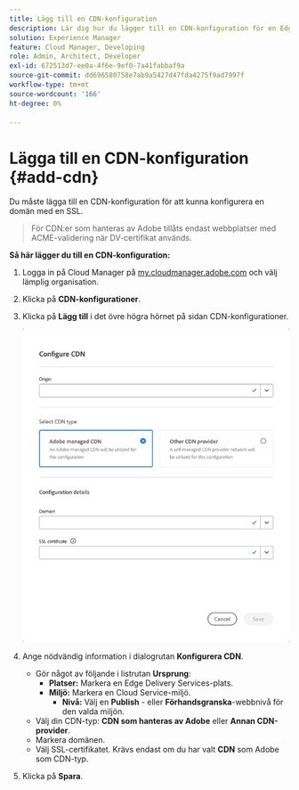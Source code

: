 ```yaml
---
title: Lägg till en CDN-konfiguration
description: Lär dig hur du lägger till en CDN-konfiguration för en Edge Delivery-webbplats eller en Cloud Manager-miljö.
solution: Experience Manager
feature: Cloud Manager, Developing
role: Admin, Architect, Developer
exl-id: 672513d7-ee0a-4f6e-9ef0-7a41fabbaf9a
source-git-commit: dd696580758e7ab9a5427d47fda4275f9ad7997f
workflow-type: tm+mt
source-wordcount: '166'
ht-degree: 0%

---
```


# Lägga till en CDN-konfiguration {#add-cdn}

Du måste lägga till en CDN-konfiguration för att kunna konfigurera en domän med en SSL.

>
>
>För CDN:er som hanteras av Adobe tillåts endast webbplatser med ACME-validering när DV-certifikat används.

**Så här lägger du till en CDN-konfiguration:**

1. Logga in på Cloud Manager på [my.cloudmanager.adobe.com](https://my.cloudmanager.adobe.com/) och välj lämplig organisation.

1. Klicka på **CDN-konfigurationer**.

1. Klicka på **Lägg till** i det övre högra hörnet på sidan CDN-konfigurationer.

   ![Konfigurera CDN-dialogruta](/help/implementing/cloud-manager/assets/configure-cdn-dialog.png)

1. Ange nödvändig information i dialogrutan **Konfigurera CDN**.

   * Gör något av följande i listrutan **Ursprung**:
      * **Platser:** Markera en Edge Delivery Services-plats.
      * **Miljö:** Markera en Cloud Service-miljö.
         * **Nivå:** Välj en **Publish** - eller **Förhandsgranska**-webbnivå för den valda miljön.
   * Välj din CDN-typ: **CDN som hanteras av Adobe** eller **Annan CDN-provider**.
   * Markera domänen.
   * Välj SSL-certifikatet. Krävs endast om du har valt **CDN** som Adobe som CDN-typ.

1. Klicka på **Spara**.
